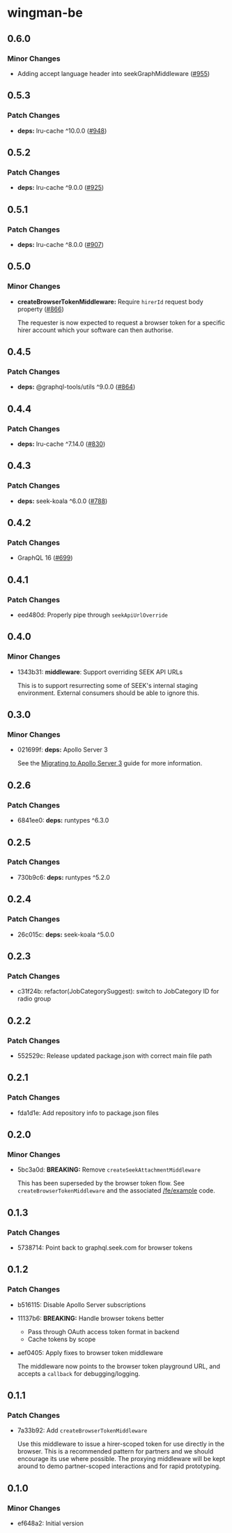 # wingman-be

## 0.6.0

### Minor Changes

- Adding accept language header into seekGraphMiddleware ([#955](https://github.com/seek-oss/wingman/pull/955))

## 0.5.3

### Patch Changes

- **deps:** lru-cache ^10.0.0 ([#948](https://github.com/seek-oss/wingman/pull/948))

## 0.5.2

### Patch Changes

- **deps:** lru-cache ^9.0.0 ([#925](https://github.com/seek-oss/wingman/pull/925))

## 0.5.1

### Patch Changes

- **deps:** lru-cache ^8.0.0 ([#907](https://github.com/seek-oss/wingman/pull/907))

## 0.5.0

### Minor Changes

- **createBrowserTokenMiddleware:** Require `hirerId` request body property ([#866](https://github.com/seek-oss/wingman/pull/866))

  The requester is now expected to request a browser token for a specific hirer account which your software can then authorise.

## 0.4.5

### Patch Changes

- **deps:** @graphql-tools/utils ^9.0.0 ([#864](https://github.com/seek-oss/wingman/pull/864))

## 0.4.4

### Patch Changes

- **deps:** lru-cache ^7.14.0 ([#830](https://github.com/seek-oss/wingman/pull/830))

## 0.4.3

### Patch Changes

- **deps:** seek-koala ^6.0.0 ([#788](https://github.com/seek-oss/wingman/pull/788))

## 0.4.2

### Patch Changes

- GraphQL 16 ([#699](https://github.com/seek-oss/wingman/pull/699))

## 0.4.1

### Patch Changes

- eed480d: Properly pipe through `seekApiUrlOverride`

## 0.4.0

### Minor Changes

- 1343b31: **middleware**: Support overriding SEEK API URLs

  This is to support resurrecting some of SEEK's internal staging environment.
  External consumers should be able to ignore this.

## 0.3.0

### Minor Changes

- 021699f: **deps:** Apollo Server 3

  See the [Migrating to Apollo Server 3](https://www.apollographql.com/docs/apollo-server/migration) guide for more information.

## 0.2.6

### Patch Changes

- 6841ee0: **deps:** runtypes ^6.3.0

## 0.2.5

### Patch Changes

- 730b9c6: **deps:** runtypes ^5.2.0

## 0.2.4

### Patch Changes

- 26c015c: **deps:** seek-koala ^5.0.0

## 0.2.3

### Patch Changes

- c31f24b: refactor(JobCategorySuggest): switch to JobCategory ID for radio group

## 0.2.2

### Patch Changes

- 552529c: Release updated package.json with correct main file path

## 0.2.1

### Patch Changes

- fda1d1e: Add repository info to package.json files

## 0.2.0

### Minor Changes

- 5bc3a0d: **BREAKING:** Remove `createSeekAttachmentMiddleware`

  This has been superseded by the browser token flow.
  See `createBrowserTokenMiddleware` and the associated [/fe/example](/fe/example) code.

## 0.1.3

### Patch Changes

- 5738714: Point back to graphql.seek.com for browser tokens

## 0.1.2

### Patch Changes

- b516115: Disable Apollo Server subscriptions
- 11137b6: **BREAKING:** Handle browser tokens better

  - Pass through OAuth access token format in backend
  - Cache tokens by scope

- aef0405: Apply fixes to browser token middleware

  The middleware now points to the browser token playground URL,
  and accepts a `callback` for debugging/logging.

## 0.1.1

### Patch Changes

- 7a33b92: Add `createBrowserTokenMiddleware`

  Use this middleware to issue a hirer-scoped token for use directly in the browser.
  This is a recommended pattern for partners and we should encourage its use where possible.
  The proxying middleware will be kept around to demo partner-scoped interactions and for rapid prototyping.

## 0.1.0

### Minor Changes

- ef648a2: Initial version

